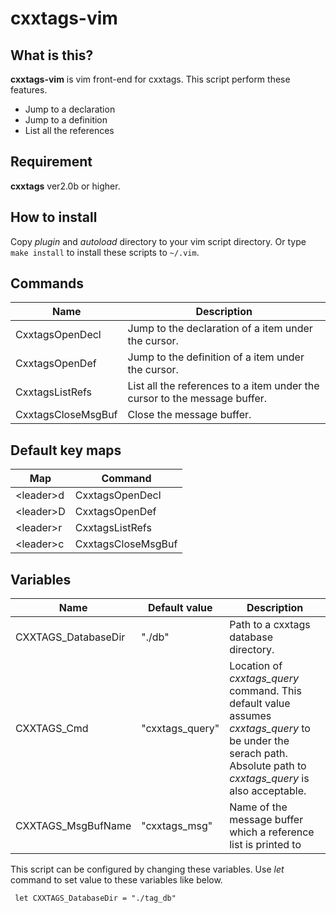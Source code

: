 cxxtags-vim
======

What is this?
------
**cxxtags-vim** is vim front-end for cxxtags. This script perform these features.

* Jump to a declaration
* Jump to a definition
* List all the references

Requirement
------
**cxxtags** ver2.0b or higher.

How to install
------
Copy *plugin* and *autoload* directory to your vim script directory.
Or type `make install` to install these scripts to `~/.vim`. 

Commands
------
|Name              | Description |
| ---------------- | ------------------- |
|CxxtagsOpenDecl   | Jump to the declaration of a item under the cursor.|
|CxxtagsOpenDef    | Jump to the definition of a item under the cursor.|
|CxxtagsListRefs   | List all the references to a item under the cursor to the message buffer.|
|CxxtagsCloseMsgBuf| Close the message buffer. |

Default key maps
------
| Map          | Command            |
| ------------ | ------------------ |
|\<leader\>d   | CxxtagsOpenDecl    |
|\<leader\>D   | CxxtagsOpenDef     |
|\<leader\>r   | CxxtagsListRefs    |
|\<leader\>c   | CxxtagsCloseMsgBuf |

Variables
------

|Name                 | Default value     | Description |
| ------------------- | ----------------- | ----------- |
|CXXTAGS_DatabaseDir  | "./db"            | Path to a cxxtags database directory. |
|CXXTAGS_Cmd          | "cxxtags_query"   | Location of *cxxtags_query* command. This default value assumes *cxxtags_query* to be under the serach path. Absolute path to *cxxtags_query* is also acceptable.|
|CXXTAGS_MsgBufName   | "cxxtags_msg"     | Name of the message buffer which a reference list is printed to|

This script can be configured by changing these variables. Use *let* command to set value to these variables like below.

     let CXXTAGS_DatabaseDir = "./tag_db"

